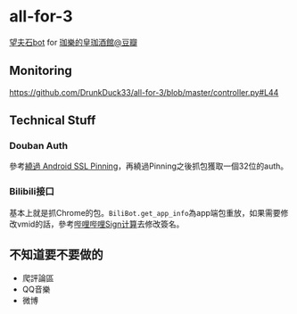 # all-for-3
[望夫石bot](https://www.douban.com/group/topic/267085589/?_dtcc=1&_i=34171577i3poRg) for [珈樂的皇珈酒館@豆瓣](https://www.douban.com/group/carol)

## Monitoring

https://github.com/DrunkDuck33/all-for-3/blob/master/controller.py#L44

## Technical Stuff

### Douban Auth

參考[繞過 Android SSL Pinning](https://juejin.cn/post/6931940051496468494)，再繞過Pinning之後抓包獲取一個32位的auth。

### Bilibili接口

基本上就是抓Chrome的包。`BiliBot.get_app_info`為app端包重放，如果需要修改vmid的話，參考[哔哩哔哩Sign计算](https://github.com/lkeme/Enc2Dec/blob/master/Bilibili/sign.py)去修改簽名。

## 不知道要不要做的

+ 爬評論區
+ QQ音樂
+ 微博

